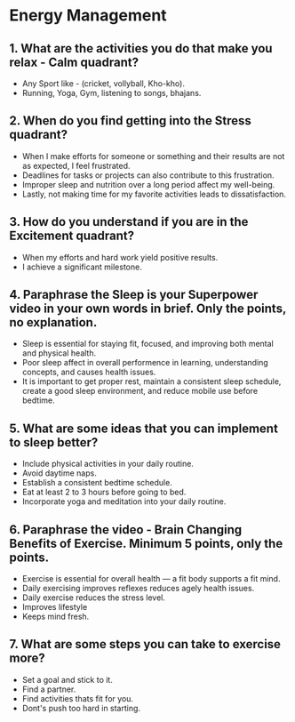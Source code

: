 # Energy Management

## 1. What are the activities you do that make you relax - Calm quadrant?

- Any Sport like - (cricket, vollyball, Kho-kho).
- Running, Yoga, Gym, listening to songs, bhajans.

## 2. When do you find getting into the Stress quadrant?

- When I make efforts for someone or something and their results are not as expected, I feel frustrated.
- Deadlines for tasks or projects can also contribute to this frustration.
- Improper sleep and nutrition over a long period affect my well-being.
- Lastly, not making time for my favorite activities leads to dissatisfaction.

## 3. How do you understand if you are in the Excitement quadrant?

- When my efforts and hard work yield positive results.
- I achieve a significant milestone.

## 4. Paraphrase the Sleep is your Superpower video in your own words in brief. Only the points, no explanation.

- Sleep is essential for staying fit, focused, and improving both mental and physical health.
- Poor sleep affect in overall performence in learning, understanding concepts, and causes health issues.
- It is important to get proper rest, maintain a consistent sleep schedule, create a good sleep environment, and reduce mobile use before bedtime.

## 5. What are some ideas that you can implement to sleep better?

- Include physical activities in your daily routine.
- Avoid daytime naps.
- Establish a consistent bedtime schedule.
- Eat at least 2 to 3 hours before going to bed.
- Incorporate yoga and meditation into your daily routine.

## 6. Paraphrase the video - Brain Changing Benefits of Exercise. Minimum 5 points, only the points.

- Exercise is essential for overall health — a fit body supports a fit mind.
- Daily exercising improves reflexes reduces agely health issues.
- Daily exercise reduces the stress level.
- Improves lifestyle
- Keeps mind fresh.

## 7. What are some steps you can take to exercise more?

- Set a goal and stick to it.
- Find a partner.
- Find activities thats fit for you.
- Dont's push too hard in starting.
